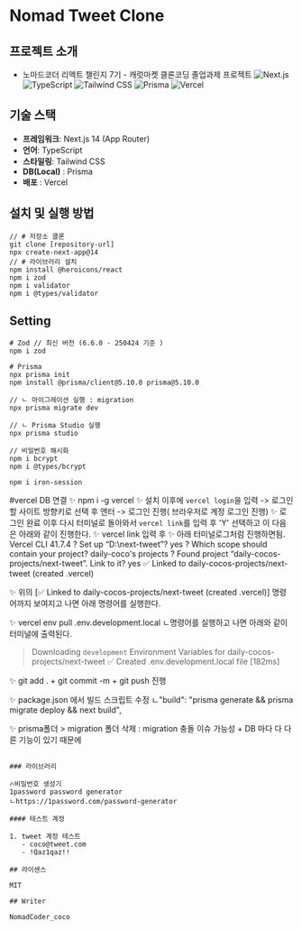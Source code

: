 # Nomad Tweet Clone

## 프로젝트 소개

- 노마드코더 리액트 챌린지 7기 - 캐럿마켓 클론코딩 졸업과제 프로젝트
  ![Next.js](https://img.shields.io/badge/Next.js-14-black)
  ![TypeScript](https://img.shields.io/badge/TypeScript-5.x-blue)
  ![Tailwind CSS](https://img.shields.io/badge/Tailwind-3.x-38bdf8)
  ![Prisma](https://www.prisma.io)
  ![Vercel](https://vercel.com)

## 기술 스택

- **프레임워크**: Next.js 14 (App Router)
- **언어**: TypeScript
- **스타일링**: Tailwind CSS
- **DB(Local)** : Prisma
- **배포** : Vercel

## 설치 및 실행 방법

```
// # 저장소 클론
git clone [repository-url]
npx create-next-app@14
// # 라이브러리 설치
npm install @heroicons/react
npm i zod
npm i validator
npm i @types/validator
```

## Setting

```
# Zod // 최신 버전 (6.6.0 - 250424 기준 )
npm i zod

# Prisma
npx prisma init
npm install @prisma/client@5.10.0 prisma@5.10.0

// ㄴ 마이그레이션 실행 : migration
npx prisma migrate dev

// ㄴ Prisma Studio 실행
npx prisma studio

// 비밀번호 해시화
npm i bcrypt
npm i @types/bcrypt

npm i iron-session

```

#vercel DB 연결
✨ npm i -g vercel
✨ 설치 이후에 `vercel login`을 입력 -> 로그인할 사이트 방향키로 선택 후 엔터 -> 로그인 진행( 브라우저로 계정 로그인 진행)
✨ 로그인 완료 이후 다시 터미널로 돌아와서 `vercel link`를 입력 후 'Y' 선택하고 이 다음은 아래와 같이 진행한다.
✨ vercel link 입력 후
✨ 아래 터미널로그처럼 진행하면됨.
Vercel CLI 41.7.4
? Set up “D:\next-tweet”? yes
? Which scope should contain your project? daily-coco's projects
? Found project “daily-cocos-projects/next-tweet”. Link to it? yes
✅ Linked to daily-cocos-projects/next-tweet (created .vercel)

✨ 위의 [✅ Linked to daily-cocos-projects/next-tweet (created .vercel)] 명령어까지 보여지고 나면 아래 명령어를 실행한다.

✨ vercel env pull .env.development.local
ㄴ명령어를 실행하고 나면 아래와 같이 터미널에 출력된다.

> Downloading `development` Environment Variables for daily-cocos-projects/next-tweet
> ✅ Created .env.development.local file [182ms]

✨ git add . + git commit -m + git push 진행

✨ package.json 에서 빌드 스크립트 수정
ㄴ"build": "prisma generate && prisma migrate deploy && next build",

✨ prisma폴더 > migration 폴더 삭제
: migration 충돌 이슈 가능성 + DB 마다 다 다른 기능이 있기 때문에

```

### 라이브러리

🔥비밀번호 생성기
1password password generator
ㄴhttps://1password.com/password-generator

#### 테스트 계정

1. tweet 계정 테스트
   - coco@tweet.com
   - !Qaz1qaz!!

## 라이센스

MIT

## Writer

NomadCoder_coco
```
